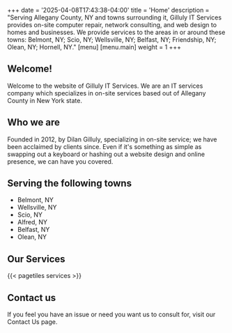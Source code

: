 +++
date = '2025-04-08T17:43:38-04:00'
title = 'Home'
description = "Serving Allegany County, NY and towns surrounding it, Gilluly IT Services provides on-site computer repair, network consulting, and web design to homes and businesses. We provide services to the areas in or around these towns: Belmont, NY; Scio, NY; Wellsville, NY; Belfast, NY; Friendship, NY; Olean, NY; Hornell, NY."
[menu]
  [menu.main]
    weight = 1
+++

## Welcome!

Welcome to the website of Gilluly IT Services. We are an IT services company which specializes in on-site services based out of Allegany County in New York state. 

## Who we are

Founded in 2012, by Dilan Gilluly, specializing in on-site service; we have been acclaimed by clients since. Even if it's something as simple as swapping out a keyboard or hashing out a website design and online presence, we can have you covered.

## Serving the following towns

- Belmont, NY
- Wellsville, NY
- Scio, NY
- Alfred, NY
- Belfast, NY
- Olean, NY

## Our Services

{{< pagetiles services >}}

## Contact us

If you feel you have an issue or need you want us to consult for, visit our Contact Us page.